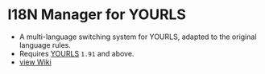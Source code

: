 # I18N Manager for YOURLS
- A multi-language switching system for YOURLS, adapted to the original language rules.
- Requires [YOURLS](https://yourls.org) `1.91` and above.
- [view Wiki](https://github.com/8Mi-Tech/yourls-i18n-manager/wiki)